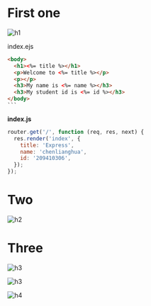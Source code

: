 # First one

![h1](https://i.imgur.com/5wdA6CN.jpg)

index.ejs

````html
<body>
  <h1><%= title %></h1>
  <p>Welcome to <%= title %></p>
  <p></p>
  <h3>My name is <%= name %></h3>
  <h3>My student id is <%= id %></h3>
</body>
```
````

**index.js**

```js
router.get('/', function (req, res, next) {
  res.render('index', {
    title: 'Express',
    name: 'chenlianghua',
    id: '209410306',
  });
});
```

# Two

![h2](https://i.imgur.com/gkqv8AJ.jpg)

# Three

![h3](https://i.imgur.com/vwmulAF.jpg)

![h3](https://i.imgur.com/nhy20AP.jpg)

![h4](https://i.imgur.com/eDNdFSo.jpg)
